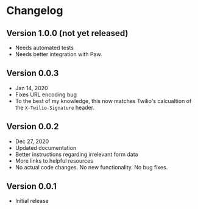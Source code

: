 # Changelog

## Version 1.0.0 (not yet released)

* Needs automated tests
* Needs better integration with Paw.

## Version 0.0.3

* Jan 14, 2020
* Fixes URL encoding bug
* To the best of my knowledge, this now matches Twilio's calcualtion of the `X-Twilio-Signature` header.

## Version 0.0.2

* Dec 27, 2020
* Updated documentation
* Better instructions regarding irrelevant form data
* More links to helpful resources
* No actual code changes. No new functionality. No bug fixes.

## Version 0.0.1

* Initial release